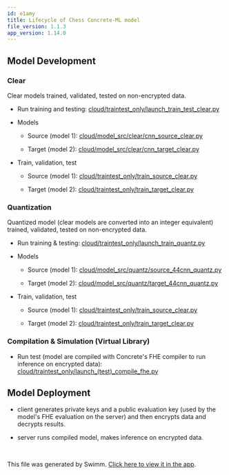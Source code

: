 ```yaml
---
id: e1amy
title: Lifecycle of Chess Concrete-ML model
file_version: 1.1.3
app_version: 1.14.0
---
```


## Model Development

### **Clear**

Clear models trained, validated, tested on non-encrypted data.

*   Run training and testing: [cloud/traintest\_only/launch\_train\_test\_clear.py](https://github.com/vrona/FHE.Chess/blob/quant_fhe/cloud/traintest_only/launch_train_test_clear.py)

*   Models

    *   Source (model 1): [cloud/model\_src/clear/cnn\_source\_clear.py](https://github.com/vrona/FHE.Chess/blob/quant_fhe/cloud/model_src/clear/cnn_source_clear.py)

    *   Target (model 2): [cloud/model\_src/clear/cnn\_target\_clear.py](https://github.com/vrona/FHE.Chess/blob/quant_fhe/cloud/model_src/clear/cnn_target_clear.py)

*   Train, validation, test

    *   Source (model 1): [cloud/traintest\_only/train\_source\_clear.py](https://github.com/vrona/FHE.Chess/blob/quant_fhe/cloud/traintest_only/train_source_clear.py)

    *   Target (model 2): [cloud/traintest\_only/train\_target\_clear.py](https://github.com/vrona/FHE.Chess/blob/quant_fhe/cloud/traintest_only/train_target_clear.py)

### **Quantization**

Quantized model (clear models are converted into an integer equivalent) trained, validated, tested on non-encrypted data.

*   Run training & testing: [cloud/traintest\_only/launch\_train\_quantz.py](https://github.com/vrona/FHE.Chess/blob/quant_fhe/cloud/traintest_only/launch_train_quantz.py)

*   Models

    *   Source (model 1): [cloud/model\_src/quantz/source\_44cnn\_quantz.py](https://github.com/vrona/FHE.Chess/blob/quant_fhe/cloud/model_src/quantz/source_44cnn_quantz.py)

    *   Target (model 2): [cloud/model\_src/quantz/target\_44cnn\_quantz.py](https://github.com/vrona/FHE.Chess/blob/quant_fhe/cloud/model_src/quantz/target_44cnn_quantz.py)

*   Train, validation, test

    *   Source (model 1): [cloud/traintest\_only/train\_source\_clear.py](https://github.com/vrona/FHE.Chess/blob/quant_fhe/cloud/traintest_only/train_source_clear.py)

    *   Target (model 2): [cloud/traintest\_only/train\_target\_clear.py](https://github.com/vrona/FHE.Chess/blob/quant_fhe/cloud/traintest_only/train_target_clear.py)

### **Compilation & Simulation** (Virtual Library)

*   Run test (model are compiled with Concrete's FHE compiler to run inference on encrypted data): [cloud/traintest\_only/launch\_(test)\_compile\_fhe.py](https://github.com/vrona/FHE.Chess/blob/quant_fhe/cloud/traintest_only/launch_(test)_compile_fhe.py)

## Model Deployment

*   client generates private keys and a public evaluation key (used by the model's FHE evaluation on the server) and then encrypts data and decrypts results.

*   server runs compiled model, makes inference on encrypted data.

<br/>

This file was generated by Swimm. [Click here to view it in the app](https://app.swimm.io/repos/Z2l0aHViJTNBJTNBRkhFLkNoZXNzJTNBJTNBdnJvbmE=/docs/e1amy).
